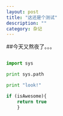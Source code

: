 ```yaml
---
layout: post
title: "这还是个测试"
description: ""
category: 杂记
---
```

##今天又熬夜了。。。
```python

import sys

print sys.path

print "look!"

```

```javascript
if (isAwesome){
    return true
    }
```

